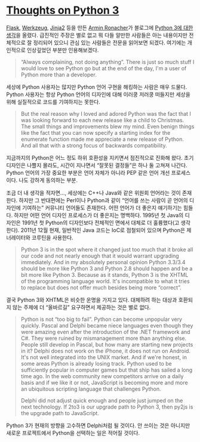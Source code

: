 [Thoughts on Python 3][source]
==============================

[Flask][], [Werkzeug][], [Jinja2][] 등을 만든 [Armin Ronacher][]가 블로그에 [Python 3에 대한 생각][1]을 올렸다. 급진적인 주장은 별로 없고 뭐 다들 알만한 사람들은 아는 내용이지만 전체적으로 잘 정리되어 있으니 관심 있는 사람들은 전문을 읽어보면 되겠다. 여기에는 개인적으로 인상깊었던 부분만 인용해보겠다.

> “Always complaining, not doing anything”. There is just so much stuff I would love to see Python go but at the end of the day, I'm a user of Python more than a developer.

세상에 Python 사용자는 많지만 Python 언어 구현을 해킹하는 사람은 매우 드물다. Python 사용자는 항상 Python 언어의 디자인에 대해 이러쿵 저러쿵 떠들지만 세상을 위해 실질적으로 코드를 기여하지는 못한다.

> But the real reason why I loved and adored Python was the fact that I was looking forward to each new release like a child to Christmas. The small things and improvements blew my mind. Even benign things like the fact that you can now specify a starting index for the enumerate function made me appreciate a new release of Python. And all that with a strong focus of backwards compatibility.

지금까지의 Python은 어느 정도 하위 호환성을 지키면서 점진적으로 진화해 왔다. 초기 디자인은 나쁠지 몰라도, 시간이 지나면서 “잘못된 결정들”은 하나 둘 고쳐져 나간다. Python 언어의 가장 중요한 부분은 언어 자체가 아니라 PEP 같은 언어 개선 프로세스이다. 나도 강하게 동의하는 부분.

조금 더 내 생각을 적자면…, 세상에는 C++나 Java와 같은 위원회 언어라는 것이 존재한다. 하지만 그 반대편에는 Perl이나 Python과 같이 “언어를 쓰는 사람이 곧 언어의 디자인에 기여하는” 커뮤니티 언어들도 존재한다. 어떤 언어가 더 좋은지 얘기하기는 힘들다. 하지만 어떤 언어 디자인 프로세스가 더 좋은지는 명백하다. 1995년 첫 Java의 디자인은 1991년 첫 Python의 디자인보다 전체적인 면에서 대체로 더 훌륭했다(고 생각한다). 2011년 12월 현재, 일반적인 Java 코드는 IoC로 점철되어 있으며 Python은 제너레이터와 코루틴을 사용한다.

> Python 3 is in the spot where it changed just too much that it broke all our code and not nearly enough that it would warrant upgrading immediately. And in my absolutely personal opinion Python 3.3/3.4 should be more like Python 3 and Python 2.8 should happen and be a bit more like Python 3. Because as it stands, Python 3 is the XHTML of the programming language world. It's incompatible to what it tries to replace but does not offer much besides being more “correct”.

결국 Python 3와 XHTML은 비슷한 운명을 가지고 있다. 대체하려 하는 대상과 호환되지 않는 주제에 더 “올바르길” 요구하면서 제공하는 것은 별로 없다.

> Python is not “too big to fail”. Python can become unpopular very quickly. Pascal and Delphi became niece languages even though they were amazing even after the introduction of the .NET framework and C#. They were ruined by mismanagement more than anything else. People still develop in Pascal, but how many are starting new projects in it? Delphi does not work on the iPhone, it does not run on Android. It's not well integrated into the UNIX market. And if we're honest, in some areas Python is already losing track. Python used to be sufficiently popular in computer games but that ship has sailed a long time ago. In the web community new competitors arrive on a daily basis and if we like it or not, JavaScript is becoming more and more an ubiquitous scripting language that challenges Python.
>
> Delphi did not adjust quick enough and people just jumped on the next technology. If 2to3 is our upgrade path to Python 3, then py2js is the upgrade path to JavaScript.

Python 3가 현재의 방향을 고수하면 Delphi처럼 될 것이다. 안 쓰이는 것은 아니지만 새로운 프로젝트에서 Python을 선택하는 일은 적어질 것이다.

[Flask]: http://flask.pocoo.org/
[Werkzeug]: http://werkzeug.pocoo.org/
[Jinja2]: http://jinja.pocoo.org/
[Armin Ronacher]: http://lucumr.pocoo.org/
[1]: http://lucumr.pocoo.org/2011/12/7/thoughts-on-python3/

[source]: http://lucumr.pocoo.org/2011/12/7/thoughts-on-python3/
